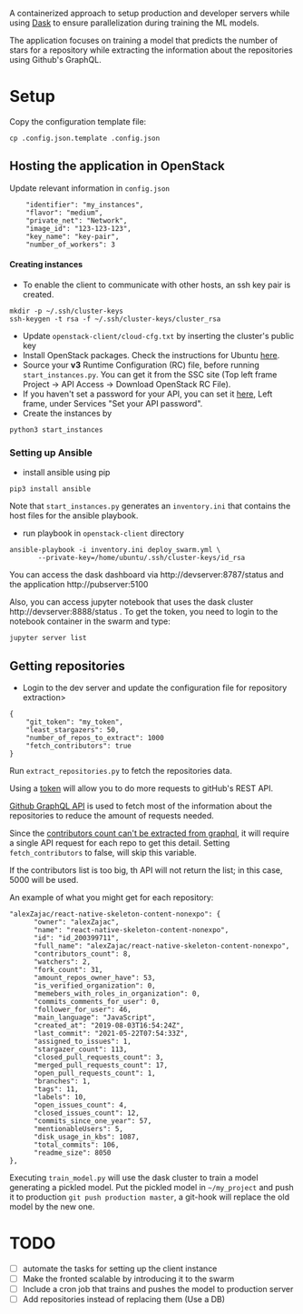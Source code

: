 A containerized approach to setup production and developer servers while using [Dask](https://docs.dask.org/en/latest/) to ensure parallelization during training the ML models. 

The application focuses on training a model that predicts the number of stars
for a repository while extracting the information about the repositories using
Github's GraphQL.


# Setup

Copy the configuration template file:

```
cp .config.json.template .config.json
```

## Hosting the application in OpenStack

Update relevant information in `config.json`

```
    "identifier": "my_instances",
    "flavor": "medium",
    "private_net": "Network",
    "image_id": "123-123-123",
    "key_name": "key-pair",
    "number_of_workers": 3
```



#### Creating instances

- To enable the client to communicate with other hosts, an ssh key pair is
    created.
```
mkdir -p ~/.ssh/cluster-keys
ssh-keygen -t rsa -f ~/.ssh/cluster-keys/cluster_rsa
```
- Update `openstack-client/cloud-cfg.txt` by inserting the cluster's public key
- Install OpenStack packages. Check the instructions for Ubuntu [here](https://docs.openstack.org/install-guide/environment-packages-ubuntu.html).
- Source  your **v3** Runtime Configuration (RC) file, before running
`start_instances.py`. You can get it from the SSC site (Top left frame Project
-> API Access -> Download OpenStack RC File).
- If you haven't set a password for your API, you can set it
[here](https:///cloud.snic.se/), Left frame, under Services "Set your API
password".
- Create the instances by
```
python3 start_instances 
```

### Setting up Ansible

- install ansible using pip 
```
pip3 install ansible
```
Note that `start_instances.py` generates an `inventory.ini` that contains the
host files for the ansible playbook.
- run playbook in `openstack-client` directory
```
ansible-playbook -i inventory.ini deploy_swarm.yml \
       --private-key=/home/ubuntu/.ssh/cluster-keys/id_rsa
```

You can access the dask dashboard via http://devserver:8787/status
and the application http://pubserver:5100

Also, you can access jupyter notebook that uses the dask cluster http://devserver:8888/status . To get the token, you need to login to the notebook container in the swarm and type:
```
jupyter server list
```


## Getting repositories
- Login to the dev server and update the configuration file for repository
    extraction>
```
{
    "git_token": "my_token",
    "least_stargazers": 50,
    "number_of_repos_to_extract": 1000
    "fetch_contributors": true
}
```

Run `extract_repositories.py` to fetch the repositories data.

Using a [token](https://docs.github.com/en/github/authenticating-to-github/creating-a-personal-access-token) will allow you to do more requests to gitHub's REST API.

[Github GraphQL API](https://docs.github.com/en/graphql) is used to fetch most
of the information about the repositories to reduce the amount of requests
needed.

Since the [contributors count can't be extracted from graphql](https://github.community/t/graphql-get-repository-contributors/14422), it will require a single API request for each repo to get this detail. Setting `fetch_contributors` to false, will skip this variable.

If the contributors list is too big, th API will not return the list; in this
case, 5000 will be used.

An example of what you might get for each repository:

```
"alexZajac/react-native-skeleton-content-nonexpo": {
      "owner": "alexZajac",
      "name": "react-native-skeleton-content-nonexpo",
      "id": "id_200399711",
      "full_name": "alexZajac/react-native-skeleton-content-nonexpo",
      "contributors_count": 8,
      "watchers": 2,
      "fork_count": 31,
      "amount_repos_owner_have": 53,
      "is_verified_organization": 0,
      "memebers_with_roles_in_organization": 0,
      "commits_comments_for_user": 0,
      "follower_for_user": 46,
      "main_language": "JavaScript",
      "created_at": "2019-08-03T16:54:24Z",
      "last_commit": "2021-05-22T07:54:33Z",
      "assigned_to_issues": 1,
      "stargazer_count": 113,
      "closed_pull_requests_count": 3,
      "merged_pull_requests_count": 17,
      "open_pull_requests_count": 1,
      "branches": 1,
      "tags": 11,
      "labels": 10,
      "open_issues_count": 4,
      "closed_issues_count": 12,
      "commits_since_one_year": 57,
      "mentionableUsers": 5,
      "disk_usage_in_kbs": 1087,
      "total_commits": 106,
      "readme_size": 8050
},
```

Executing `train_model.py` will use the dask cluster to train a model generating
a pickled model. Put the pickled model in `~/my_project` and push it to
production `git push production master`, a git-hook will replace the old model
by the new one.

# TODO

- [ ] automate the tasks for setting up the client instance
- [ ] Make the fronted scalable  by introducing it to the swarm
- [ ] Include a cron job that trains and pushes the model to production server
- [ ] Add repositories instead of replacing them (Use a DB)
